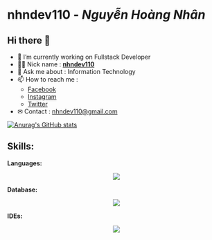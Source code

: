 # **nhndev110** - _Nguyễn Hoàng Nhân_

## Hi there 👋

-   🔭 I’m currently working on Fullstack Developer
-   👨‍💻 Nick name : [**nhndev110**](https://github.com/nhndev110)
-   💬 Ask me about : Information Technology
-   📫 How to reach me :
    -   [Facebook](https://www.facebook.com/nhndev110)
    -   [Instagram](https://www.instagram.com/nhndev110)
    -   [Twitter](https://twitter.com/nhndev110)
-   ✉ Contact : nhndev110@gmail.com

[![Anurag's GitHub stats](https://github-readme-stats.vercel.app/api?username=nhndev110&show_icons=true&theme=dark)](https://github.com/nhndev110)

## Skills:

**Languages:**

<p align="center">
  <a href="https://github.com/nhndev110">
    <img src="https://skillicons.dev/icons?i=html,css,sass,bootstrap,js,jquery,php&perline=7" />
  </a>
</p>

**Database:**

<p align="center">
  <a href="https://github.com/nhndev110">
    <img src="https://skillicons.dev/icons?i=mysql&perline=1" />
  </a>
</p>

**IDEs:**

<p align="center">
  <a href="https://github.com/nhndev110">
    <img src="https://skillicons.dev/icons?i=vscode,&perline=1" />
  </a>
</p>


